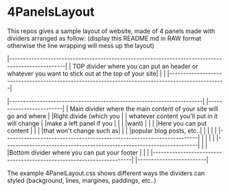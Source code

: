 # 4PanelsLayout

This repos gives a sample layout of website, made of 4 panels made with dividers arranged as follow:
(display this README.md in RAW format otherwise the line wrapping will mess up the layout) 

|--------------------------------------------------------------------------------------------------|
| TOP divider where you can put an header or whatever you want to stick out at the top of your site|
|                                                                                                  |
|--------------------------------------------------------------------------------------------------|

|----------------------------------------------------------------------| |-------------------------|
| Main divider where the main content of your site will go and where   | |Right divide (which you  |
| whatever content you'll put in it will change                        | |make a left panel if you |
|                                                                      | |want)                    |
|                                                                      | |Here you can put content |
|                                                                      | |that won't change such as|
|                                                                      | |popular blog posts, etc..|
|                                                                      | |                         |
|----------------------------------------------------------------------| |                         |
                                                                         |                         |
|----------------------------------------------------------------------| |                         |
|Bottom divider where you can put your footer                          | |                         |
|----------------------------------------------------------------------| |-------------------------|

The example 4PanelLayout.css shows different ways the dividers can styled (background, lines, margines, paddings, etc..)
